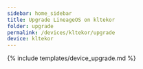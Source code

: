 ```yaml
---
sidebar: home_sidebar
title: Upgrade LineageOS on kltekor
folder: upgrade
permalink: /devices/kltekor/upgrade
device: kltekor
---
```

{% include templates/device_upgrade.md %}
